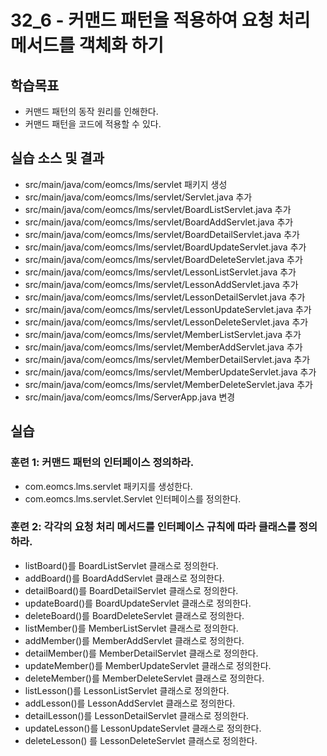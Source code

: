 # 32_6 - 커맨드 패턴을 적용하여 요청 처리 메서드를 객체화 하기 

## 학습목표

- 커맨드 패턴의 동작 원리를 인해한다.
- 커맨드 패턴을 코드에 적용할 수 있다. 

## 실습 소스 및 결과

- src/main/java/com/eomcs/lms/servlet 패키지 생성
- src/main/java/com/eomcs/lms/servlet/Servlet.java 추가
- src/main/java/com/eomcs/lms/servlet/BoardListServlet.java 추가
- src/main/java/com/eomcs/lms/servlet/BoardAddServlet.java 추가
- src/main/java/com/eomcs/lms/servlet/BoardDetailServlet.java 추가
- src/main/java/com/eomcs/lms/servlet/BoardUpdateServlet.java 추가
- src/main/java/com/eomcs/lms/servlet/BoardDeleteServlet.java 추가
- src/main/java/com/eomcs/lms/servlet/LessonListServlet.java 추가
- src/main/java/com/eomcs/lms/servlet/LessonAddServlet.java 추가
- src/main/java/com/eomcs/lms/servlet/LessonDetailServlet.java 추가
- src/main/java/com/eomcs/lms/servlet/LessonUpdateServlet.java 추가
- src/main/java/com/eomcs/lms/servlet/LessonDeleteServlet.java 추가
- src/main/java/com/eomcs/lms/servlet/MemberListServlet.java 추가
- src/main/java/com/eomcs/lms/servlet/MemberAddServlet.java 추가
- src/main/java/com/eomcs/lms/servlet/MemberDetailServlet.java 추가
- src/main/java/com/eomcs/lms/servlet/MemberUpdateServlet.java 추가
- src/main/java/com/eomcs/lms/servlet/MemberDeleteServlet.java 추가
- src/main/java/com/eomcs/lms/ServerApp.java 변경

## 실습  

### 훈련 1: 커맨드 패턴의 인터페이스 정의하라.

- com.eomcs.lms.servlet 패키지를 생성한다.
- com.eomcs.lms.servlet.Servlet 인터페이스를 정의한다.

### 훈련 2: 각각의 요청 처리 메서드를 인터페이스 규칙에 따라 클래스를 정의하라.
 
- listBoard()를 BoardListServlet 클래스로 정의한다.
- addBoard()를 BoardAddServlet 클래스로 정의한다.
- detailBoard()를 BoardDetailServlet 클래스로 정의한다.
- updateBoard()를 BoardUpdateServlet 클래스로 정의한다.
- deleteBoard()를 BoardDeleteServlet 클래스로 정의한다.
- listMember()를 MemberListServlet 클래스로 정의한다.
- addMember()를 MemberAddServlet 클래스로 정의한다.
- detailMember()를 MemberDetailServlet 클래스로 정의한다.
- updateMember()를 MemberUpdateServlet 클래스로 정의한다.
- deleteMember()를 MemberDeleteServlet 클래스로 정의한다.
- listLesson()를 LessonListServlet 클래스로 정의한다.
- addLesson()를 LessonAddServlet 클래스로 정의한다.
- detailLesson()를 LessonDetailServlet 클래스로 정의한다.
- updateLesson()를 LessonUpdateServlet 클래스로 정의한다.
- deleteLesson() 를 LessonDeleteServlet 클래스로 정의한다.
